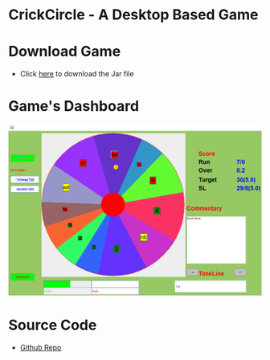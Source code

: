 # CrickCircle - A Desktop Based Game

# Download Game
* Click [here](https://github.com/cd-dpk/CrickCircle/blob/1dffaa0c91c75edcebda1d610808fc415e48c0c1/CrickCircle.jar) to download the Jar file

# Game's Dashboard
![Game Dashboard](https://github.com/cd-dpk/CrickCircle/blob/1dffaa0c91c75edcebda1d610808fc415e48c0c1/CrickCircleGameBoard.PNG)

# Source Code
* [Github Repo](https://github.com/cd-dpk/CrickCircle)
